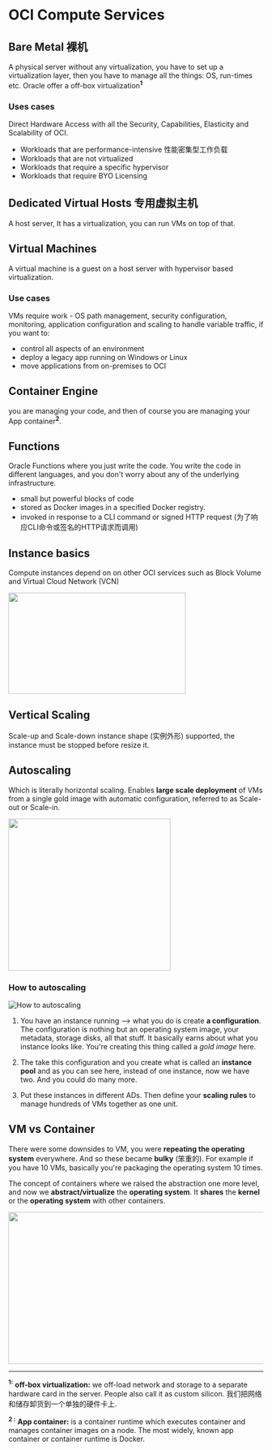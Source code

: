 # OCI Compute Services

## Bare Metal 裸机

A physical server without any virtualization, you have to set up  a virtualization layer, then you have to manage all the things: OS, run-times etc.
Oracle offer a off-box virtualization<sup>**1**</sup>

### Uses cases

Direct Hardware Access with all the Security, Capabilities, Elasticity and Scalability of OCI.

- Workloads that are performance-intensive
性能密集型工作负载
- Workloads that are not virtualized
- Workloads that require a specific hypervisor
- Workloads that require BYO Licensing

## Dedicated Virtual Hosts 专用虚拟主机

 A host server, It has a virtualization, you can run VMs on top of that.

## Virtual Machines

A virtual machine is a guest on a host server with hypervisor based virtualization. 

###  Use cases

VMs require work - OS path management, security configuration, monitoring, application configuration and scaling to handle variable traffic, if you want to:
-  control all aspects of an environment
- deploy a legacy app running on Windows or Linux
- move applications from on-premises to OCI


## Container Engine

you are managing your code, and then of course you are managing your App container<sup>**2**</sup>.


## Functions

Oracle Functions where you just write the code. You write the code in different languages, and you don't worry about any of the underlying infrastructure.
- small but powerful blocks of code 
- stored as Docker images in a specified Docker registry.
- invoked in response to a CLI command or signed HTTP request (为了响应CLI命令或签名的HTTP请求而调用)

## Instance basics

Compute instances depend on on other OCI services such as Block Volume and Virtual Cloud Network (VCN)

<img src="https://imgur.com/zrghb9s.png" width="350" height="200">

## Vertical Scaling

Scale-up and Scale-down instance shape (实例外形) supported, the instance must be stopped before resize it.

## Autoscaling
Which is literally horizontal scaling. Enables **large scale deployment** of VMs from a single gold image with automatic configuration, referred to as Scale-out or Scale-in.

<img src="https://imgur.com/YbKBZMG.png" width="320" height="300">

### How to autoscaling

![How to autoscaling](https://imgur.com/SZ5sl1f.png)

1. You have an instance running --> what you do is create **a configuration**.
The configuration is nothing but an operating system image, your metadata, storage disks, all  that stuff. It basically earns about what you  instance looks like. You're creating this thing called a *gold image* here.

2. The take this configuration and you create what is called an **instance pool**  and  as you can  see here, instead of one instance, now we have two. And you could do many more.

3. Put these instances in different ADs. Then define your **scaling rules** to  manage hundreds of VMs together as one unit. 

<div style="page-break-after: always;"></div>

##  VM vs Container 

There were some downsides to VM, you were **repeating the operating system** everywhere. And so these became **bulky** (笨重的). For example if you have 10 VMs, basically you're packaging the operating system 10 times.

The concept of containers where we raised the abstraction one more level, and now we **abstract/virtualize** the **operating system**.  It **shares** the **kernel** or the **operating system** with other containers.

<img src="https://imgur.com/ZIPLBR8.png" width="650" height="300">

---
<sup>**1:**</sup> **off-box virtualization:**  we off-load network and storage to a separate hardware card in the server. People also  call it  as  custom  silicon. 我们把网络和储存卸货到一个单独的硬件卡上.

<sup>**2 :**</sup> **App container:** is a container runtime which executes container and manages container images on a node. The most widely, known app container or container runtime is Docker.



<!--stackedit_data:
eyJoaXN0b3J5IjpbLTQzOTgxNTY1NSwtMTI1ODIxMTQyMiwtND
EwNjI3NzA3XX0=
-->
